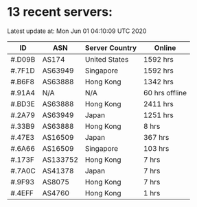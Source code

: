 # 13 recent servers:

Latest update at: Mon Jun 01 04:10:09 UTC 2020

| ID | ASN | Server Country | Online |
| -- | --- | -------------- | ------ |
| #.D09B | AS174 | United States | 1592 hrs |
| #.7F1D | AS63949 | Singapore | 1592 hrs |
| #.B6F8 | AS63888 | Hong Kong | 1342 hrs |
| #.91A4 | N/A | N/A | 60 hrs offline |
| #.BD3E | AS63888 | Hong Kong | 2411 hrs |
| #.2A79 | AS63949 | Japan | 1251 hrs |
| #.33B9 | AS63888 | Hong Kong | 8 hrs |
| #.47E3 | AS16509 | Japan | 367 hrs |
| #.6A66 | AS16509 | Singapore | 103 hrs |
| #.173F | AS133752 | Hong Kong | 7 hrs |
| #.7A0C | AS41378 | Japan | 7 hrs |
| #.9F93 | AS8075 | Hong Kong | 7 hrs |
| #.4EFF | AS4760 | Hong Kong | 1 hrs |

